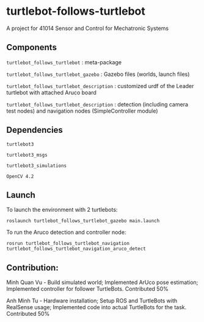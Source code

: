 # turtlebot-follows-turtlebot
A project for 41014 Sensor and Control for Mechatronic Systems


## Components
`turtlebot_follows_turtlebot` : meta-package

`turtlebot_follows_turtlebot_gazebo` : Gazebo files (worlds, launch files)

`turtlebot_follows_turtlebot_description` : customized urdf of the Leader turtlebot with attached Aruco board

`turtlebot_follows_turtlebot_description` : detection (including camera test nodes) and navigation nodes (SimpleController module)


## Dependencies
`turtlebot3`

`turtlebot3_msgs`

`turtlebot3_simulations`

`OpenCV 4.2`


## Launch 
To launch the environment with 2 turtlebots:

`roslaunch turtlebot_follows_turtlebot_gazebo main.launch`

To run the Aruco detection and controller node:

`rosrun turtlebot_follows_turtlebot_navigation turtlebot_follows_turtlebot_navigation_aruco_detect`


## Contribution:

Minh Quan Vu - Build simulated world; Implemented ArUco pose estimation; Implemented controller for follower TurtleBots. Contributed 50%

Anh Minh Tu - Hardware installation; Setup ROS and TurtleBots with RealSense usage; Implemented code into actual TurtleBots for the task. Contributed 50%
